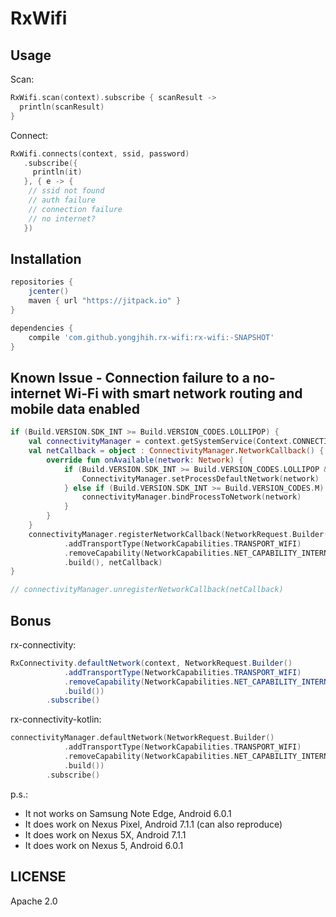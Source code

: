 # RxWifi

## Usage

Scan:

```kt
RxWifi.scan(context).subscribe { scanResult ->
  println(scanResult)
}
```

Connect:

```kt
RxWifi.connects(context, ssid, password)
   .subscribe({
     println(it)
   }, { e -> {
    // ssid not found
    // auth failure
    // connection failure
    // no internet?
   })
```

## Installation

```gradle
repositories {
    jcenter()
    maven { url "https://jitpack.io" }
}

dependencies {
    compile 'com.github.yongjhih.rx-wifi:rx-wifi:-SNAPSHOT'
}
```

## Known Issue - Connection failure to a no-internet Wi-Fi with smart network routing and mobile data enabled

```kt
if (Build.VERSION.SDK_INT >= Build.VERSION_CODES.LOLLIPOP) {
    val connectivityManager = context.getSystemService(Context.CONNECTIVITY_SERVICE) as ConnectivityManager
    val netCallback = object : ConnectivityManager.NetworkCallback() {
        override fun onAvailable(network: Network) {
            if (Build.VERSION.SDK_INT >= Build.VERSION_CODES.LOLLIPOP && Build.VERSION.SDK_INT < Build.VERSION_CODES.M) {
                ConnectivityManager.setProcessDefaultNetwork(network)
            } else if (Build.VERSION.SDK_INT >= Build.VERSION_CODES.M) {
                connectivityManager.bindProcessToNetwork(network)
            }
        }
    }
    connectivityManager.registerNetworkCallback(NetworkRequest.Builder()
            .addTransportType(NetworkCapabilities.TRANSPORT_WIFI)
            .removeCapability(NetworkCapabilities.NET_CAPABILITY_INTERNET)
            .build(), netCallback)
}

// connectivityManager.unregisterNetworkCallback(netCallback)
```

## Bonus

rx-connectivity:

```java
RxConnectivity.defaultNetwork(context, NetworkRequest.Builder()
            .addTransportType(NetworkCapabilities.TRANSPORT_WIFI)
            .removeCapability(NetworkCapabilities.NET_CAPABILITY_INTERNET)
            .build())
        .subscribe()
```

rx-connectivity-kotlin:

```kt
connectivityManager.defaultNetwork(NetworkRequest.Builder()
            .addTransportType(NetworkCapabilities.TRANSPORT_WIFI)
            .removeCapability(NetworkCapabilities.NET_CAPABILITY_INTERNET)
            .build())
        .subscribe()
```

p.s.:

* It not works on Samsung Note Edge, Android 6.0.1
* It does work on Nexus Pixel, Android 7.1.1 (can also reproduce)
* It does work on Nexus 5X, Android 7.1.1
* It does work on Nexus 5, Android 6.0.1

## LICENSE

Apache 2.0
